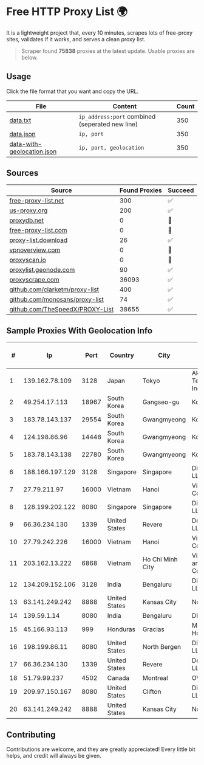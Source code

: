 
# Free HTTP Proxy List 🌍

It is a lightweight project that, every 10 minutes, scrapes lots of free-proxy sites, validates if it works, and serves a clean proxy list.


> Scraper found **75838** proxies at the latest update. Usable proxies are below.

## Usage

Click the file format that you want and copy the URL.


|File|Content|Count|
|----|-------|-----|
|[data.txt](https://raw.githubusercontent.com/themiralay/Proxy-List-World/master/data.txt)|`ip_address:port` combined (seperated new line)|350|
|[data.json](https://raw.githubusercontent.com/themiralay/Proxy-List-World/master/data.json)|`ip, port`|350|
|[data-with-geolocation.json](https://raw.githubusercontent.com/themiralay/Proxy-List-World/master/data-with-geolocation.json)|`ip, port, geolocation`|350|

## Sources

|Source|Found Proxies|Succeed|
|------|-------------|-------|
|[free-proxy-list.net](https://free-proxy-list.net)|300|✅|
|[us-proxy.org](https://www.us-proxy.org)|200|✅|
|[proxydb.net](http://proxydb.net)|0|🚫|
|[free-proxy-list.com](https://free-proxy-list.com/?page=&port=&type%5B%5D=http&type%5B%5D=https&up_time=0&search=Search)|0|🚫|
|[proxy-list.download](https://www.proxy-list.download/HTTP)|26|✅|
|[vpnoverview.com](https://vpnoverview.com/privacy/anonymous-browsing/free-proxy-servers)|0|🚫|
|[proxyscan.io](https://www.proxyscan.io)|0|🚫|
|[proxylist.geonode.com](https://proxylist.geonode.com/api/proxy-list?limit=300&page=1&sort_by=lastChecked&sort_type=desc&protocols=http,https)|90|✅|
|[proxyscrape.com](https://api.proxyscrape.com/v2/?request=displayproxies&protocol=http&timeout=10000&country=all&ssl=all&anonymity=all)|36093|✅|
|[github.com/clarketm/proxy-list](https://raw.githubusercontent.com/clarketm/proxy-list/master/proxy-list-raw.txt)|400|✅|
|[github.com/monosans/proxy-list](https://raw.githubusercontent.com/monosans/proxy-list/main/proxies/http.txt)|74|✅|
|[github.com/TheSpeedX/PROXY-List](https://raw.githubusercontent.com/TheSpeedX/PROXY-List/master/http.txt)|38655|✅|


## Sample Proxies With Geolocation Info

|#|Ip|Port|Country|City|Internet Service Provider|
|-|--|----|-------|----|-------------------------|
|1|139.162.78.109|3128|Japan|Tokyo|Akamai Technologies, Inc.|
|2|49.254.17.113|18967|South Korea|Gangseo-gu|Korea Telecom|
|3|183.78.143.137|29554|South Korea|Gwangmyeong|Korea Telecom|
|4|124.198.86.96|14448|South Korea|Gwangmyeong|Korea Telecom|
|5|183.78.143.138|22780|South Korea|Gwangmyeong|Korea Telecom|
|6|188.166.197.129|3128|Singapore|Singapore|DigitalOcean, LLC|
|7|27.79.211.97|16000|Vietnam|Hanoi|Viettel Corporation|
|8|128.199.202.122|8080|Singapore|Singapore|DigitalOcean, LLC|
|9|66.36.234.130|1339|United States|Revere|DediOutlet, LLC|
|10|27.79.242.226|16000|Vietnam|Hanoi|Viettel Corporation|
|11|203.162.13.222|6868|Vietnam|Ho Chi Minh City|VietNam Post and Telecom Corporation|
|12|134.209.152.106|3128|India|Bengaluru|DigitalOcean, LLC|
|13|63.141.249.242|8888|United States|Kansas City|Nocix, LLC|
|14|139.59.1.14|8080|India|Bengaluru|DIGITALOCEAN|
|15|45.166.93.113|999|Honduras|Gracias|Multicable De Honduras|
|16|198.199.86.11|8080|United States|North Bergen|DigitalOcean, LLC|
|17|66.36.234.130|1339|United States|Revere|DediOutlet, LLC|
|18|51.79.99.237|4502|Canada|Montreal|OVH SAS|
|19|209.97.150.167|8080|United States|Clifton|DigitalOcean, LLC|
|20|63.141.249.242|8888|United States|Kansas City|Nocix, LLC|



## Contributing

Contributions are welcome, and they are greatly appreciated! Every
little bit helps, and credit will always be given.


